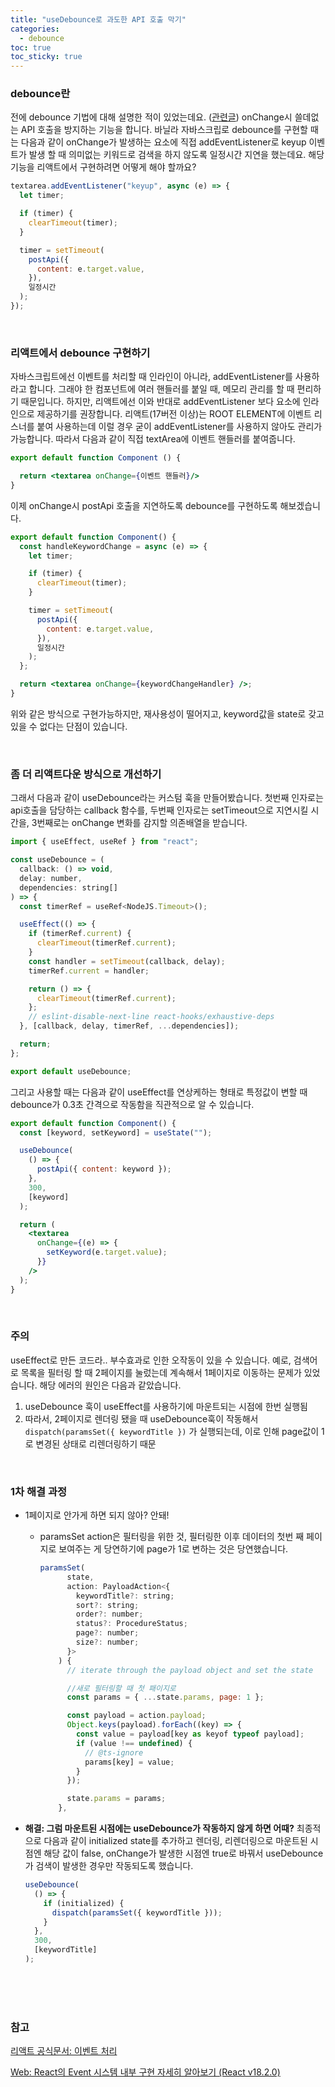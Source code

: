 ```yaml
---
title: "useDebounce로 과도한 API 호출 막기"
categories:
  - debounce
toc: true
toc_sticky: true
---
```


### debounce란

전에 debounce 기법에 대해 설명한 적이 있었는데요. ([관련글](https://bellasimi.github.io/cs/CS-Debounce-&-Throttle/)) onChange시 쓸데없는 API 호출을 방지하는 기능을 합니다. 바닐라 자바스크립로 debounce를 구현할 때는 다음과 같이 onChange가 발생하는 요소에 직접 addEventListener로 keyup 이벤트가 발생 할 때 의미없는 키워드로 검색을 하지 않도록 일정시간 지연을 했는데요. 해당 기능을 리액트에서 구현하려면 어떻게 해야 할까요?

```js
textarea.addEventListener("keyup", async (e) => {
  let timer;

  if (timer) {
    clearTimeout(timer);
  }

  timer = setTimeout(
    postApi({
      content: e.target.value,
    }),
    일정시간
  );
});
```

<br/>

### 리액트에서 debounce 구현하기

자바스크립트에선 이벤트를 처리할 때 인라인이 아니라, addEventListener를 사용하라고 합니다. 그래야 한 컴포넌트에 여러 핸들러를 붙일 때, 메모리 관리를 할 때 편리하기 때문입니다. 하지만, 리액트에선 이와 반대로 addEventListener 보다 요소에 인라인으로 제공하기를 권장합니다. 리액트(17버전 이상)는 ROOT ELEMENT에 이벤트 리스너를 붙여 사용하는데 이럴 경우 굳이 addEventListener를 사용하지 않아도 관리가 가능합니다. 따라서 다음과 같이 직접 textArea에 이벤트 핸들러를 붙여줍니다.

```jsx
export default function Component () {

  return <textarea onChange={이벤트 핸들러}/>
}
```

이제 onChange시 postApi 호출을 지연하도록 debounce를 구현하도록 해보겠습니다.

```jsx
export default function Component() {
  const handleKeywordChange = async (e) => {
    let timer;

    if (timer) {
      clearTimeout(timer);
    }

    timer = setTimeout(
      postApi({
        content: e.target.value,
      }),
      일정시간
    );
  };

  return <textarea onChange={keywordChangeHandler} />;
}
```

위와 같은 방식으로 구현가능하지만, 재사용성이 떨어지고, keyword값을 state로 갖고 있을 수 없다는 단점이 있습니다.

<br/>

### 좀 더 리액트다운 방식으로 개선하기

그래서 다음과 같이 useDebounce라는 커스텀 훅을 만들어봤습니다. 첫번째 인자로는 api호출을 담당하는 callback 함수를, 두번째 인자로는 setTimeout으로 지연시킬 시간을, 3번째로는 onChange 변화를 감지할 의존배열을 받습니다.

```jsx
import { useEffect, useRef } from "react";

const useDebounce = (
  callback: () => void,
  delay: number,
  dependencies: string[]
) => {
  const timerRef = useRef<NodeJS.Timeout>();

  useEffect(() => {
    if (timerRef.current) {
      clearTimeout(timerRef.current);
    }
    const handler = setTimeout(callback, delay);
    timerRef.current = handler;

    return () => {
      clearTimeout(timerRef.current);
    };
    // eslint-disable-next-line react-hooks/exhaustive-deps
  }, [callback, delay, timerRef, ...dependencies]);

  return;
};

export default useDebounce;
```

그리고 사용할 때는 다음과 같이 useEffect를 연상케하는 형태로 특정값이 변할 때 debounce가 0.3초 간격으로 작동함을 직관적으로 알 수 있습니다.

```jsx
export default function Component() {
  const [keyword, setKeyword] = useState("");

  useDebounce(
    () => {
      postApi({ content: keyword });
    },
    300,
    [keyword]
  );

  return (
    <textarea
      onChange={(e) => {
        setKeyword(e.target.value);
      }}
    />
  );
}
```

<br/>

### 주의

useEffect로 만든 코드라.. 부수효과로 인한 오작동이 있을 수 있습니다. 예로, 검색어로 목록을 필터링 할 때 2페이지를 눌렀는데 계속해서 1페이지로 이동하는 문제가 있었습니다. 해당 에러의 원인은 다음과 같았습니다.

1. useDebounce 훅이 useEffect를 사용하기에 마운트되는 시점에 한번 실행됨
2. 따라서, 2페이지로 렌더링 됐을 때 useDebounce훅이 작동해서 `dispatch(paramsSet({ keywordTitle })` 가 실행되는데, 이로 인해 page값이 1로 변경된 상태로 리렌더링하기 때문

<br/>

### 1차 해결 과정

- 1페이지로 안가게 하면 되지 않아? 안돼!

  - paramsSet action은 필터링을 위한 것, 필터링한 이후 데이터의 첫번 째 페이지로 보여주는 게 당연하기에 page가 1로 변하는 것은 당연했습니다.

    ```jsx
    paramsSet(
          state,
          action: PayloadAction<{
            keywordTitle?: string;
            sort?: string;
            order?: number;
            status?: ProcedureStatus;
            page?: number;
            size?: number;
          }>
        ) {
          // iterate through the payload object and set the state

          //새로 필터링할 때 첫 패이지로
          const params = { ...state.params, page: 1 };

          const payload = action.payload;
          Object.keys(payload).forEach((key) => {
            const value = payload[key as keyof typeof payload];
            if (value !== undefined) {
              // @ts-ignore
              params[key] = value;
            }
          });

          state.params = params;
        },
    ```

- **해결: 그럼 마운트된 시점에는 useDebounce가 작동하지 않게 하면 어때?**
  최종적으로 다음과 같이 initialized state를 추가하고 렌더링, 리렌더링으로 마운트된 시점엔 해당 값이 false, onChange가 발생한 시점엔 true로 바꿔서 useDebounce가 검색이 발생한 경우만 작동되도록 했습니다.
  ```jsx
  useDebounce(
    () => {
      if (initialized) {
        dispatch(paramsSet({ keywordTitle }));
      }
    },
    300,
    [keywordTitle]
  );
  ```

<br/><br/><br/>

### 참고

[리액트 공식문서: 이벤트 처리](https://ko.legacy.reactjs.org/docs/handling-events.html)

[Web: React의 Event 시스템 내부 구현 자세히 알아보기 (React v18.2.0)](https://medium.com/hcleedev/web-react%EC%9D%98-event-%EC%8B%9C%EC%8A%A4%ED%85%9C-%EB%82%B4%EB%B6%80-%EA%B5%AC%ED%98%84-%EC%9E%90%EC%84%B8%ED%9E%88-%EC%95%8C%EC%95%84%EB%B3%B4%EA%B8%B0-react-v18-2-0-39d59ab45bec)
